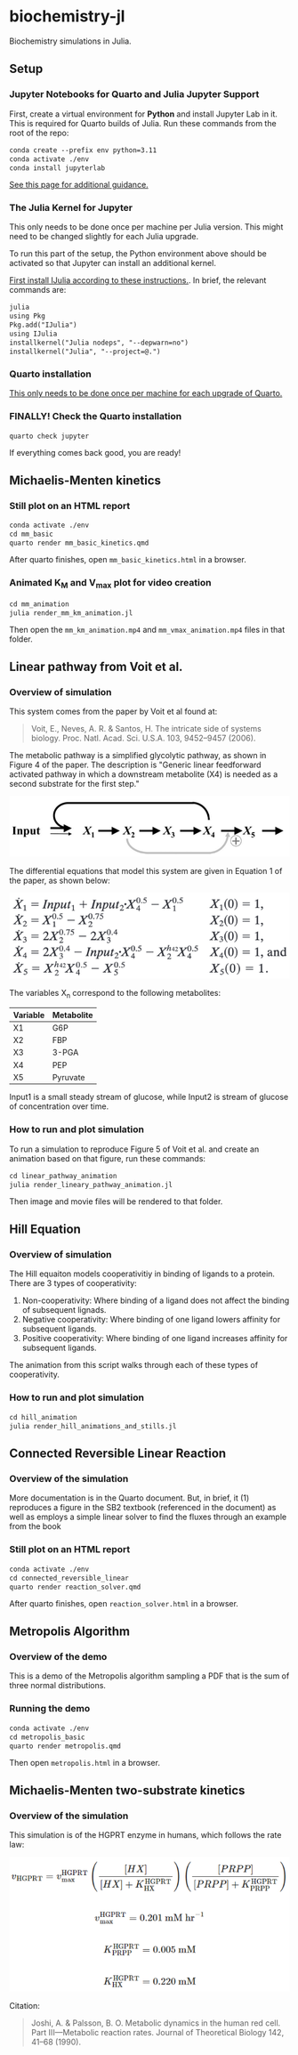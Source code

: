 # biochemistry-jl
Biochemistry simulations in Julia.

## Setup

### Jupyter Notebooks for Quarto and Julia Jupyter Support

First, create a virtual environment for **Python** and install Jupyter Lab in it. This is required for Quarto builds of Julia. Run these commands from the root of the repo:

```
conda create --prefix env python=3.11
conda activate ./env
conda install jupyterlab
```

[See this page for additional guidance.](https://quarto.org/docs/projects/virtual-environments.html)

### The Julia Kernel for Jupyter

This only needs to be done once per machine per Julia version. This might need to be changed slightly for each Julia upgrade.

To run this part of the setup, the Python environment above should be activated so that Jupyter can install an additional kernel.

[First install IJulia according to these instructions.](https://julialang.github.io/IJulia.jl/stable/manual/installation/). In brief, the relevant commands are:

```
julia
using Pkg
Pkg.add("IJulia")
using IJulia
installkernel("Julia nodeps", "--depwarn=no")
installkernel("Julia", "--project=@.")
```

### Quarto installation

[This only needs to be done once per machine for each upgrade of Quarto.](https://quarto.org/docs/get-started/)

### FINALLY! Check the Quarto installation

```
quarto check jupyter
```

If everything comes back good, you are ready!

## Michaelis-Menten kinetics

### Still plot on an HTML report

```
conda activate ./env
cd mm_basic
quarto render mm_basic_kinetics.qmd
```

After quarto finishes, open `mm_basic_kinetics.html` in a browser.

### Animated K<sub>M</sub> and V<sub>max</sub> plot for video creation

```
cd mm_animation
julia render_mm_km_animation.jl
```

Then open the `mm_km_animation.mp4` and `mm_vmax_animation.mp4` files in that folder.

## Linear pathway from Voit et al.

### Overview of simulation

This system comes from the paper by Voit et al found at:

> Voit, E., Neves, A. R. & Santos, H. The intricate side of systems biology. Proc. Natl. Acad. Sci. U.S.A. 103, 9452–9457 (2006).

The metabolic pathway is a simplified glycolytic pathway, as shown in Figure 4 of the paper. The description is "Generic linear feedforward activated pathway in which a downstream metabolite (X4) is needed as a second substrate for the first step."

![Image of biochemical pathway](images/voit_et_al_fig_04.png "Voit et al Fig. 4")

The differential equations that model this system are given in Equation 1 of the paper, as shown below:

![Image of differential equations](images/voit_et_al_eqn_01.png "Voit et al Eqn 1")

The variables X<sub>n</sub> correspond to the following metabolites:

| Variable | Metabolite |
| -------- | ---------- |
| X1       | G6P        |
| X2       | FBP        |
| X3       | 3-PGA      |
| X4       | PEP        |
| X5       | Pyruvate   |

Input1 is a small steady stream of glucose, while Input2 is stream of glucose of concentration over time.

### How to run and plot simulation

To run a simulation to reproduce Figure 5 of Voit et al. and create an animation based on that figure, run these commands:

```
cd linear_pathway_animation
julia render_lineary_pathway_animation.jl
```

Then image and movie files will be rendered to that folder.

## Hill Equation

### Overview of simulation

The Hill equaiton models cooperativitiy in binding of ligands to a protein. There are 3 types of cooperativity:

1. Non-cooperativity: Where binding of a ligand does not affect the binding of subsequent lignads.
2. Negative cooperativity: Where binding of one ligand lowers affinity for subsequent ligands.
3. Positive cooperativity: Where binding of one ligand increases affinity for subsequent ligands.

The animation from this script walks through each of these types of cooperativity.

### How to run and plot simulation

```
cd hill_animation
julia render_hill_animations_and_stills.jl
```

## Connected Reversible Linear Reaction

### Overview of the simulation

More documentation is in the Quarto document. But, in brief, it (1) reproduces a figure in the SB2 textbook (referenced in the document) as well as employs a simple linear solver to find the fluxes through an example from the book

### Still plot on an HTML report

```
conda activate ./env
cd connected_reversible_linear
quarto render reaction_solver.qmd
```

After quarto finishes, open `reaction_solver.html` in a browser.

## Metropolis Algorithm

### Overview of the demo

This is a demo of the Metropolis algorithm sampling a PDF that is the sum of three normal distributions.

### Running the demo

```
conda activate ./env
cd metropolis_basic
quarto render metropolis.qmd
```

Then open `metropolis.html` in a browser.

## Michaelis-Menten two-substrate kinetics

### Overview of the simulation

This simulation is of the HGPRT enzyme in humans, which follows the rate law:

![Image of Michaelis-Menten rate law](images/joshi_and_palsson_01.png "HGPRT Rate Law")

Citation:

> Joshi, A. & Palsson, B. O. Metabolic dynamics in the human red cell. Part III—Metabolic reaction rates. Journal of Theoretical Biology 142, 41–68 (1990).
